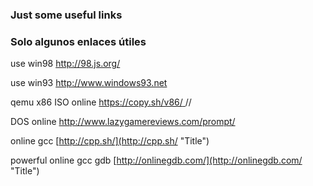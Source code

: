 ### Just some useful links
### Solo algunos enlaces útiles

use win98 [http://98.js.org/ ](http://98.js.org/ "Title") 

use win93 [http://www.windows93.net ](http://www.windows93.net/ "Title") 

qemu x86 ISO online [https://copy.sh/v86/ ](https://copy.sh/v86/ "Title") // 

DOS online [http://www.lazygamereviews.com/prompt/ ](http://www.lazygamereviews.com/prompt/ "Title") 

online gcc [http://cpp.sh/](http://cpp.sh/ "Title")

powerful online gcc gdb [http://onlinegdb.com/](http://onlinegdb.com/ "Title")
